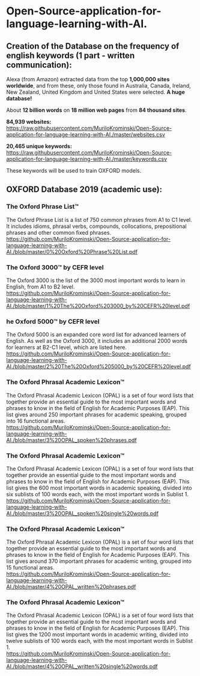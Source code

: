 # Open-Source-application-for-language-learning-with-AI.

## Creation of the Database on the frequency of english keywords (1 part - written communication):

Alexa (from Amazon) extracted data from the top <b>1,000,000 sites worldwide</b>, and from these, only those found in Australia, Canada, Ireland, New Zealand, United Kingdom and United States were selected. <b>A huge database!</b>

About <b>12 billion words</b> on <b>18 million web pages</b> from <b>84 thousand sites</b>.

<b>84,939 websites:</b><br>
https://raw.githubusercontent.com/MuriloKrominski/Open-Source-application-for-language-learning-with-AI./master/websites.csv

<b>20,465 unique keywords:</b><br>
https://raw.githubusercontent.com/MuriloKrominski/Open-Source-application-for-language-learning-with-AI./master/keywords.csv

These keywords will be used to train OXFORD models.

## OXFORD Database 2019 (academic use):

### The Oxford Phrase List™
The Oxford Phrase List is a list of 750 common phrases from A1 to C1 level. It includes idioms, phrasal verbs, compounds, collocations, prepositional phrases and other common fixed phrases.<br>
https://github.com/MuriloKrominski/Open-Source-application-for-language-learning-with-AI./blob/master/0%20Oxford%20Phrase%20List.pdf

### The Oxford 3000™ by CEFR level
The Oxford 3000 is the list of the 3000 most important words to learn in English, from A1 to B2 level.<br>
https://github.com/MuriloKrominski/Open-Source-application-for-language-learning-with-AI./blob/master/1%20The%20Oxford%203000_by%20CEFR%20level.pdf

### he Oxford 5000™ by CEFR level
The Oxford 5000 is an expanded core word list for advanced learners of English. As well as the Oxford 3000, it includes an additional 2000 words for learners at B2-C1 level, which are listed here.<br>
https://github.com/MuriloKrominski/Open-Source-application-for-language-learning-with-AI./blob/master/2%20The%20Oxford%205000_by%20CEFR%20level.pdf

### The Oxford Phrasal Academic Lexicon™
The Oxford Phrasal Academic Lexicon (OPAL) is a set of four word lists that together provide an essential guide to the most important words and phrases to know in the field of English for Academic Purposes (EAP). This list gives around 250 important phrases for academic speaking, grouped into 16 functional areas.<br>
https://github.com/MuriloKrominski/Open-Source-application-for-language-learning-with-AI./blob/master/3%20OPAL_spoken%20phrases.pdf

### The Oxford Phrasal Academic Lexicon™
The Oxford Phrasal Academic Lexicon (OPAL) is a set of four word lists that together provide an essential guide to the most important words and phrases to know in the field of English for Academic Purposes (EAP). This list gives the 600 most important words in academic speaking, divided into six sublists of 100 words each, with the most important words in Sublist 1.<br>
https://github.com/MuriloKrominski/Open-Source-application-for-language-learning-with-AI./blob/master/3%20OPAL_spoken%20single%20words.pdf

### The Oxford Phrasal Academic Lexicon™
The Oxford Phrasal Academic Lexicon (OPAL) is a set of four word lists that together provide an essential guide to the most important words and phrases to know in the field of English for Academic Purposes (EAP). This list gives around 370 important phrases for academic writing, grouped into 15 functional areas.<br>
https://github.com/MuriloKrominski/Open-Source-application-for-language-learning-with-AI./blob/master/4%20OPAL_written%20phrases.pdf

### The Oxford Phrasal Academic Lexicon™
The Oxford Phrasal Academic Lexicon (OPAL) is a set of four word lists that together provide an essential guide to the most important words and phrases to know in the field of English for Academic Purposes (EAP). This list gives the 1200 most important words in academic writing, divided into twelve sublists of 100 words each, with the most important words in Sublist 1.<br>
https://github.com/MuriloKrominski/Open-Source-application-for-language-learning-with-AI./blob/master/4%20OPAL_written%20single%20words.pdf



